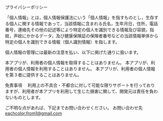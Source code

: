 プライバシーポリシー

「個人情報」とは，個人情報保護法にいう「個人情報」を指すものとし，生存する個人に関する情報であって，当該情報に含まれる氏名，生年月日，住所，電話番号，連絡先その他の記述等により特定の個人を識別できる情報及び容貌，指紋，声紋にかかるデータ，及び健康保険証の保険者番号などの当該情報単体から特定の個人を識別できる情報（個人識別情報）を指します。

個人情報の管理には最新の注意を払い、以下に掲げた通りに扱います。

本アプリが、利用者の個人情報を取得することはありません。 本アプリが、利用者の個人情報を利用することはありません。 本アプリが、利用者の個人情報を第３者に提供することはありません。

免責事項 　利用上の不具合・不都合に対して可能な限りサポートを行っておりますが、利用者が本アプリを利用して生じた損害に関して、開発元は責任を負わないものとします。

ご不明な点があれば、下記までお問い合わせください。 お問い合わせ先 　[eachcolor.from1@gmail.com](mailto:eachcolor.from1@gmail.com)
